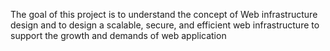 The goal of this project is to understand the concept of Web infrastructure design and to design a scalable, secure, and efficient web infrastructure to support the growth and demands of web application
